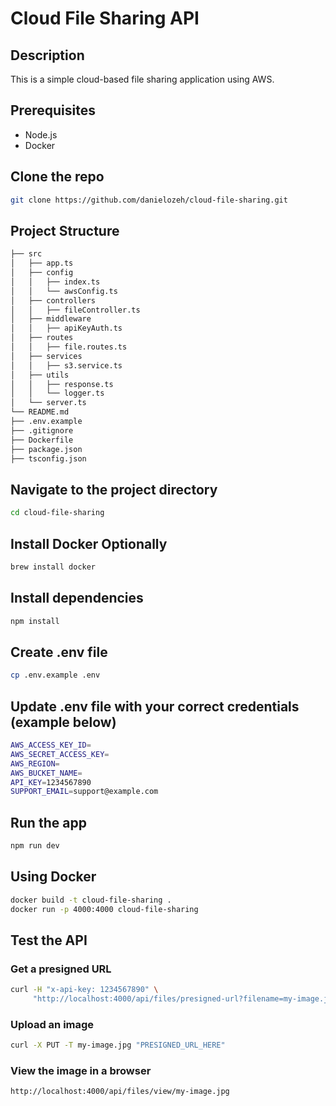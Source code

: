 # Cloud File Sharing API
## Description

This is a simple cloud-based file sharing application using
AWS.

## Prerequisites

- Node.js
- Docker

## Clone the repo

```bash
git clone https://github.com/danielozeh/cloud-file-sharing.git
```

## Project Structure

```bash
├── src
│   ├── app.ts
│   ├── config
│   │   ├── index.ts
│   │   └── awsConfig.ts
│   ├── controllers
│   │   ├── fileController.ts
│   ├── middleware
│   │   ├── apiKeyAuth.ts
│   ├── routes
│   │   ├── file.routes.ts
│   ├── services
│   │   ├── s3.service.ts
│   ├── utils
│   │   ├── response.ts
│   │   └── logger.ts
│   └── server.ts
└── README.md
├── .env.example
├── .gitignore
├── Dockerfile
├── package.json
├── tsconfig.json
```

## Navigate to the project directory

```bash
cd cloud-file-sharing
```

## Install Docker Optionally

```bash
brew install docker
```

## Install dependencies

```bash
npm install
```

## Create .env file

```bash
cp .env.example .env
```

## Update .env file with your correct credentials (example below)

```bash
AWS_ACCESS_KEY_ID=
AWS_SECRET_ACCESS_KEY=
AWS_REGION=
AWS_BUCKET_NAME=
API_KEY=1234567890
SUPPORT_EMAIL=support@example.com
```

## Run the app

```bash
npm run dev
```

## Using Docker

```bash
docker build -t cloud-file-sharing .
docker run -p 4000:4000 cloud-file-sharing
```

## Test the API

### Get a presigned URL

```bash
curl -H "x-api-key: 1234567890" \
     "http://localhost:4000/api/files/presigned-url?filename=my-image.jpg"
```

### Upload an image

```bash
curl -X PUT -T my-image.jpg "PRESIGNED_URL_HERE"
```

### View the image in a browser

```bash
http://localhost:4000/api/files/view/my-image.jpg

```
